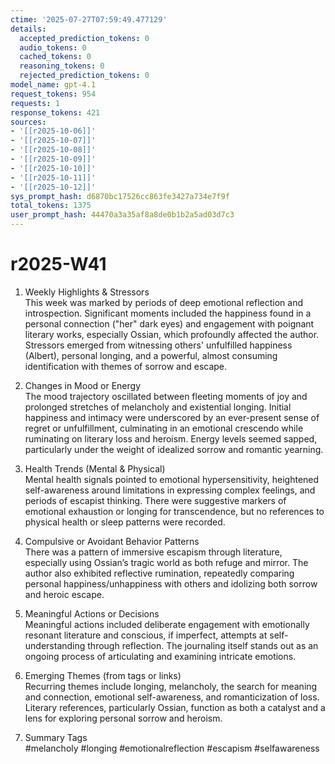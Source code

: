 ```yaml
---
ctime: '2025-07-27T07:59:49.477129'
details:
  accepted_prediction_tokens: 0
  audio_tokens: 0
  cached_tokens: 0
  reasoning_tokens: 0
  rejected_prediction_tokens: 0
model_name: gpt-4.1
request_tokens: 954
requests: 1
response_tokens: 421
sources:
- '[[r2025-10-06]]'
- '[[r2025-10-07]]'
- '[[r2025-10-08]]'
- '[[r2025-10-09]]'
- '[[r2025-10-10]]'
- '[[r2025-10-11]]'
- '[[r2025-10-12]]'
sys_prompt_hash: d6870bc17526cc863fe3427a734e7f9f
total_tokens: 1375
user_prompt_hash: 44470a3a35af8a8de0b1b2a5ad03d7c3
---
```

# r2025-W41

1. Weekly Highlights & Stressors  
This week was marked by periods of deep emotional reflection and introspection. Significant moments included the happiness found in a personal connection ("her" dark eyes) and engagement with poignant literary works, especially Ossian, which profoundly affected the author. Stressors emerged from witnessing others' unfulfilled happiness (Albert), personal longing, and a powerful, almost consuming identification with themes of sorrow and escape.

2. Changes in Mood or Energy  
The mood trajectory oscillated between fleeting moments of joy and prolonged stretches of melancholy and existential longing. Initial happiness and intimacy were underscored by an ever-present sense of regret or unfulfillment, culminating in an emotional crescendo while ruminating on literary loss and heroism. Energy levels seemed sapped, particularly under the weight of idealized sorrow and romantic yearning.

3. Health Trends (Mental & Physical)  
Mental health signals pointed to emotional hypersensitivity, heightened self-awareness around limitations in expressing complex feelings, and periods of escapist thinking. There were suggestive markers of emotional exhaustion or longing for transcendence, but no references to physical health or sleep patterns were recorded.

4. Compulsive or Avoidant Behavior Patterns  
There was a pattern of immersive escapism through literature, especially using Ossian’s tragic world as both refuge and mirror. The author also exhibited reflective rumination, repeatedly comparing personal happiness/unhappiness with others and idolizing both sorrow and heroic escape.

5. Meaningful Actions or Decisions  
Meaningful actions included deliberate engagement with emotionally resonant literature and conscious, if imperfect, attempts at self-understanding through reflection. The journaling itself stands out as an ongoing process of articulating and examining intricate emotions.

6. Emerging Themes (from tags or links)  
Recurring themes include longing, melancholy, the search for meaning and connection, emotional self-awareness, and romanticization of loss. Literary references, particularly Ossian, function as both a catalyst and a lens for exploring personal sorrow and heroism.

7. Summary Tags  
#melancholy #longing #emotionalreflection #escapism #selfawareness